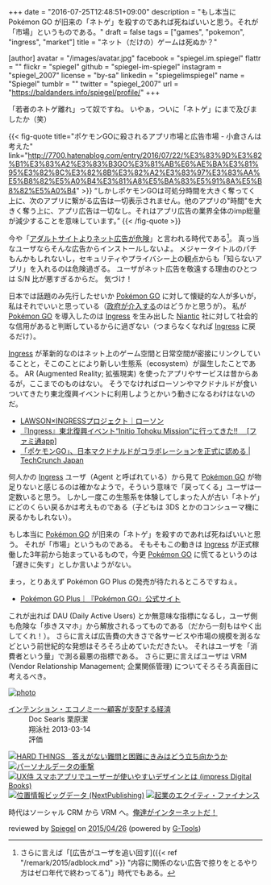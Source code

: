 +++
date = "2016-07-25T12:48:51+09:00"
description = "もし本当に Pokémon GO が旧来の「ネトゲ」を殺すのであれば死ねばいいと思う。それが「市場」というものである。"
draft = false
tags = ["games", "pokemon", "ingress", "market"]
title = "ネット（だけの）ゲームは死ぬか？"

[author]
  avatar = "/images/avatar.jpg"
  facebook = "spiegel.im.spiegel"
  flattr = ""
  flickr = "spiegel"
  github = "spiegel-im-spiegel"
  instagram = "spiegel_2007"
  license = "by-sa"
  linkedin = "spiegelimspiegel"
  name = "Spiegel"
  tumblr = ""
  twitter = "spiegel_2007"
  url = "https://baldanders.info/spiegel/profile/"
+++

「若者のネトゲ離れ」って奴ですね。
いやぁ，ついに「ネトゲ」にまで及びましたか（笑）

{{< fig-quote title="ポケモンGOに殺されるアプリ市場と広告市場 - 小倉さんは考えた" link="http://7700.hatenablog.com/entry/2016/07/22/%E3%83%9D%E3%82%B1%E3%83%A2%E3%83%B3GO%E3%81%AB%E6%AE%BA%E3%81%95%E3%82%8C%E3%82%8B%E3%82%A2%E3%83%97%E3%83%AA%E5%B8%82%E5%A0%B4%E3%81%A8%E5%BA%83%E5%91%8A%E5%B8%82%E5%A0%B4" >}}
<q>しかしポケモンGOは可処分時間を大きく奪ってく上に、次のアプリに繋がる広告は一切表示されません。他のアプリの"時間"を大きく奪う上に、アプリ広告は一切なし。それはアプリ広告の業界全体のimp総量が減少することを意味しています。</q>
{{< /fig-quote >}}

今や「[アダルトサイトよりネット広告が危険](http://www.itmedia.co.jp/enterprise/articles/1302/01/news037.html "「アダルトサイトよりネット広告が危険」――Cisco報告書 - ITmedia エンタープライズ")」と言われる時代である[^a]。
真っ当なユーザならそんな広告からインストールしないよ。
メジャータイトルのパチもんかもしれないし，セキュリティやプライバシー上の観点からも「知らないアプリ」を入れるのは危険過ぎる。
ユーザがネット広告を敬遠する理由のひとつは S/N 比が悪すぎるからだ。
気づけ！

[^a]: さらに言えば「[広告がユーザを追い回す]({{< ref "/remark/2015/adblock.md" >}} "内容に関係のない広告で掠りをとるやり方はゼロ年代で終わってる")」時代でもある。

日本では話題のみ先行したせいか [Pokémon GO] に対して懐疑的な人が多いが，私はそれでいいと思っている（[政府が介入する](https://twitter.com/nisc_forecast/status/755720522546106369)のはどうかと思うが）。
私が [Pokémon GO] を導入したのは [Ingress] を生み出した [Niantic](https://www.nianticlabs.com/ "Niantic, Inc.") 社に対して社会的な信用があると判断しているからに過ぎない（つまらなくなれば [Ingress] に戻るだけ）。

[Ingress] が革新的なのはネット上のゲーム空間と日常空間が密接にリンクしていることと，そこのことにより新しい生態系（ecosystem）が誕生したことである。
AR (Augmented Reality; 拡張現実) を使ったアプリやサービスは昔からあるが，ここまでのものはない。
そうでなければローソンやマクドナルドが食いついてきたり東北復興イベントに利用しようとかいう動きになるわけはないのだ。

- [LAWSON×INGRESSプロジェクト｜ローソン](http://www.lawson.co.jp/campaign/ingress/)
- [『Ingress』東北復興イベント“Initio Tohoku Mission”に行ってきた!!　 [ファミ通app]](http://app.famitsu.com/20160427_704995/)
- [「ポケモンGO」、日本マクドナルドがコラボレーションを正式に認める | TechCrunch Japan](http://jp.techcrunch.com/2016/07/20/pokemon-go-mac-jp/)

何人かの [Ingress] ユーザ（Agent と呼ばれている）から見て [Pokémon GO] が物足りないと感じるのは確かなようで，そういう意味で「戻ってくる」ユーザは一定数いると思う。
しかし一度この生態系を体験してしまった人が古い「ネトゲ」にどのくらい戻るかは考えものである（子どもは 3DS とかのコンシューマ機に戻るかもしれない）。

もし本当に [Pokémon GO] が旧来の「ネトゲ」を殺すのであれば死ねばいいと思う。
それが「市場」というものである。
そもそもこの動きは [Ingress] が正式稼働した3年前から始まっているもので，今更 [Pokémon GO] に慌てるというのは「遅きに失す」としか言いようがない。

まっ，とりあえず Pokémon GO Plus の発売が待たれるところですねぇ。

- [Pokémon GO Plus｜『Pokémon GO』公式サイト](http://www.pokemongo.jp/plus/)

これが出れば DAU (Daily Active Users) とか無意味な指標になるし，ユーザ側も危険な「歩きスマホ」から解放されるってものである（だから一刻もはやく出してくれ！）。
さらに言えば広告費の大きさで各サービスや市場の規模を測るなどという前世紀的な発想はそろそろ止めていただきたい。
それはユーザを「消費者という量」で測る最悪の指標である。
さらに更に言えばユーザは VRM (Vendor Relationship Management; 企業関係管理) についてそろそろ真面目に考えるべき。

[Pokémon GO]: http://www.pokemongo.jp/ "『Pokémon GO』公式サイト"
[Ingress]: https://www.ingress.com/

<div class="hreview" ><a class="item url" href="https://www.amazon.co.jp/exec/obidos/ASIN/B00DIM6BE6/baldandersinf-22/"><img src="https://images-fe.ssl-images-amazon.com/images/I/519%2BkIHb71L._SL160_.jpg" alt="photo" class="photo"  /></a><dl ><dt class="fn"><a class="item url" href="https://www.amazon.co.jp/exec/obidos/ASIN/B00DIM6BE6/baldandersinf-22/">インテンション・エコノミー～顧客が支配する経済</a></dt><dd>Doc Searls 栗原潔 </dd><dd>翔泳社 2013-03-14</dd><dd>評価<abbr class="rating" title="4"><img src="https://images-fe.ssl-images-amazon.com/images/G/01/detail/stars-4-0.gif" alt="" /></abbr> </dd></dl><p class="similar"><a href="https://www.amazon.co.jp/exec/obidos/ASIN/B00W535LOU/baldandersinf-22/" target="_top"><img src="https://images-fe.ssl-images-amazon.com/images/P/B00W535LOU.09._SCTHUMBZZZ_.jpg"  alt="HARD THINGS　答えがない難問と困難にきみはどう立ち向かうか"  /></a> <a href="https://www.amazon.co.jp/exec/obidos/ASIN/B00TXZXE5Q/baldandersinf-22/" target="_top"><img src="https://images-fe.ssl-images-amazon.com/images/P/B00TXZXE5Q.09._SCTHUMBZZZ_.jpg"  alt="パーソナルデータの衝撃"  /></a> <a href="https://www.amazon.co.jp/exec/obidos/ASIN/B00T3YFXJM/baldandersinf-22/" target="_top"><img src="https://images-fe.ssl-images-amazon.com/images/P/B00T3YFXJM.09._SCTHUMBZZZ_.jpg"  alt="UX侍 スマホアプリでユーザーが使いやすいデザインとは (impress Digital Books)"  /></a> <a href="https://www.amazon.co.jp/exec/obidos/ASIN/B00J9ZGYQQ/baldandersinf-22/" target="_top"><img src="https://images-fe.ssl-images-amazon.com/images/P/B00J9ZGYQQ.09._SCTHUMBZZZ_.jpg"  alt="位置情報ビッグデータ (NextPublishing)"  /></a> <a href="https://www.amazon.co.jp/exec/obidos/ASIN/B00LTCR0IS/baldandersinf-22/" target="_top"><img src="https://images-fe.ssl-images-amazon.com/images/P/B00LTCR0IS.09._SCTHUMBZZZ_.jpg"  alt="起業のエクイティ・ファイナンス"  /></a> </p>
<p class="description" >時代はソーシャル CRM から VRM へ。<a href='https://baldanders.info/spiegel/log2/000794.shtml'>俺達がインターネットだ！</a></p>
<p class="gtools" >reviewed by <a href="#maker" class="reviewer">Spiegel</a> on <abbr class="dtreviewed" title="2015-04-26">2015/04/26</abbr> (powered by <a href="http://www.goodpic.com/mt/aws/index.html">G-Tools</a>)</p>
</div>
